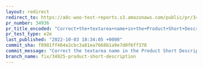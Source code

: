 ```yaml
---
layout: redirect
redirect_to: https://a8c-woo-test-reports.s3.amazonaws.com/public/pr/34936/e2e/index.html
pr_number: 34936
pr_title_encoded: "Correct+the+textarea+name+in+the+Product+Short+Description+template."
pr_test_type: e2e
last_published: "2022-10-03 18:34:05 +0000"
commit_sha: f8981ff464e2cbc3a81ea7668b1a9e7d0f6ff378
commit_message: "Correct the textarea name in the Product Short Description template."
branch_name: fix/34925-product-short-description
---
```

